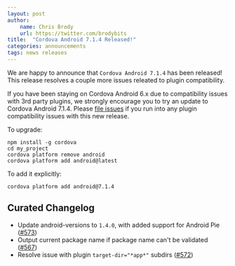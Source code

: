 ```yaml
---
layout: post
author:
    name: Chris Brody
    url: https://twitter.com/brodybits
title:  "Cordova Android 7.1.4 Released!"
categories: announcements
tags: news releases
---
```


We are happy to announce that `Cordova Android 7.1.4` has been released! This release resolves a couple more issues releated to plugin compatibility.

If you have been staying on Cordova Android 6.x due to compatibility issues with 3rd party plugins, we strongly encourage you to try an update to Cordova Android 7.1.4. Please [file issues](https://github.com/apache/cordova-android/issues) if you run into any plugin compatibility issues with this new release.

To upgrade:

    npm install -g cordova
    cd my_project
    cordova platform remove android
    cordova platform add android@latest

To add it explicitly:

    cordova platform add android@7.1.4

<!--more-->

## Curated Changelog

* Update android-versions to `1.4.0`, with added support for Android Pie ([#573](https://github.com/apache/cordova-android/pull/573))
* Output current package name if package name can't be validated ([#567](https://github.com/apache/cordova-android/pull/567))
* Resolve issue with plugin `target-dir="*app*"` subdirs ([#572](https://github.com/apache/cordova-android/pull/572))
